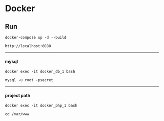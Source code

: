 # Docker

## Run

`docker-compose up -d --build`

`http://localhost:8088`

---

#### mysql
`docker exec -it docker_db_1 bash`

`mysql -u root -psecret`

---
#### project path

`docker exec -it docker_php_1 bash`

`cd /var/www`